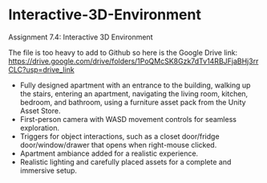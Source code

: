 # Interactive-3D-Environment

Assignment 7.4: Interactive 3D Environment

The file is too heavy to add to Github so here is the Google Drive link: https://drive.google.com/drive/folders/1PoQMcSK8Gzk7dTv14RBJFjaBHj3rrCLC?usp=drive_link

- Fully designed apartment with an entrance to the building, walking up the stairs, entering an apartment, navigating the living room, kitchen, bedroom, and bathroom, using a furniture asset pack from the Unity Asset Store.
- First-person camera with WASD movement controls for seamless exploration.
- Triggers for object interactions, such as a closet door/fridge door/window/drawer that opens when right-mouse clicked.
- Apartment ambiance added for a realistic experience.
- Realistic lighting and carefully placed assets for a complete and immersive setup.
